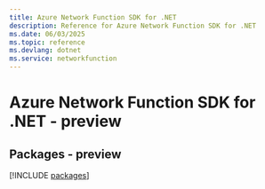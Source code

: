 ```yaml
---
title: Azure Network Function SDK for .NET
description: Reference for Azure Network Function SDK for .NET
ms.date: 06/03/2025
ms.topic: reference
ms.devlang: dotnet
ms.service: networkfunction
---
```

# Azure Network Function SDK for .NET - preview
## Packages - preview
[!INCLUDE [packages](network-function-index.md)]